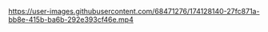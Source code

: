 https://user-images.githubusercontent.com/68471276/174128140-27fc871a-bb8e-415b-ba6b-292e393cf46e.mp4
